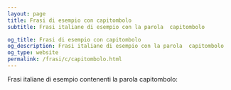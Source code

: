 ```yaml
---
layout: page
title: Frasi di esempio con capitombolo 
subtitle: Frasi italiane di esempio con la parola  capitombolo

og_title: Frasi di esempio con capitombolo 
og_description: Frasi italiane di esempio con la parola  capitombolo
og_type: website
permalink: /frasi/c/capitombolo.html
---
```


Frasi italiane di esempio contenenti la parola capitombolo:


